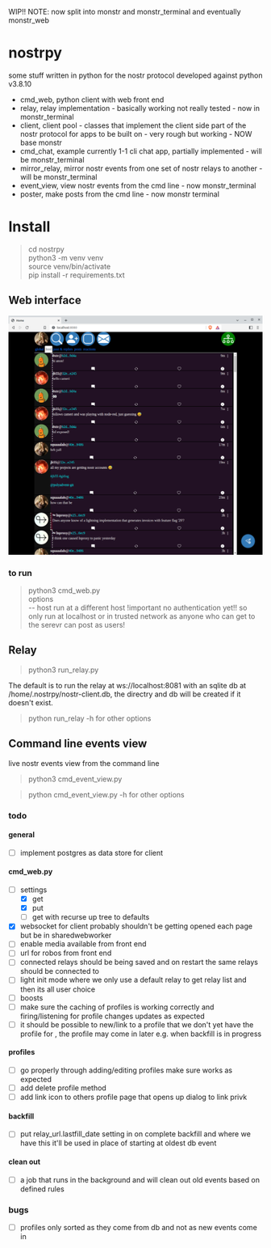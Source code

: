 WIP!!
NOTE: now split into monstr and monstr_terminal and eventually monstr_web

# nostrpy
some stuff written in python for the nostr protocol developed against python v3.8.10  

- cmd_web, python client with web front end
- relay, relay implementation - basically working not really tested - now in monstr_terminal
- client, client pool - classes that implement the client side part of the nostr protocol for apps to be built on - very rough but working - NOW base monstr
- cmd_chat, example currently 1-1 cli chat app, partially implemented - will be monstr_terminal
- mirror_relay, mirror nostr events from one set of nostr relays to another - will be monstr_terminal
- event_view, view nostr events from the cmd line - now monstr_terminal
- poster, make posts from the cmd line - now monstr terminal

# Install
> cd nostrpy  
> python3 -m venv venv  
> source venv/bin/activate  
> pip install -r requirements.txt

## Web interface ##
![alt feed page](feed_page.png "feed")
### to run ### 
> python3 cmd_web.py  
> options    
> -- host run at a different host !important no authentication yet!! so only run at localhost or in trusted network
> as anyone who can get to the serevr can post as users!



## Relay ##
> python3 run_relay.py 

The default is to run the relay at ws://localhost:8081 with an sqlite db at /home/.nostrpy/nostr-client.db, the directry and db will be created if it doesn't exist.

> python run_relay -h for other options

## Command line events view ##
live nostr events view from the command line

> python3 cmd_event_view.py 

> python cmd_event_view.py -h for other options

### todo
#### general
- [ ] implement postgres as data store for client
#### cmd_web.py
- [ ] settings 
  - [X] get
  - [X] put
  - [ ] get with recurse up tree to defaults
- [x] websocket for client probably shouldn't be getting opened each page but be in sharedwebworker  
- [ ] enable media available from front end
- [ ] url for robos from front end  
- [ ] connected relays should be being saved and on restart the same relays should be connected to  
- [ ] light init mode where we only use a default relay to get relay list and then its all user choice  
- [ ] boosts  
- [ ] make sure the caching of profiles is working correctly and firing/listening for profile changes updates
as expected  
- [ ] it should be possible to new/link to a profile that we don't yet have the profile for
, the profile may come in later e.g. when backfill is in progress

#### profiles
- [ ] go properly through adding/editing profiles make sure works as expected
- [ ] add delete profile method
- [ ] add link icon to others profile page that opens up dialog to link privk

#### backfill
- [ ] put relay_url.lastfill_date setting in on complete backfill and
where we have this it'll be used in place of starting at oldest db event
#### clean out
- [ ] a job that runs in the background and will clean out old events based on defined rules

### bugs
- [ ] profiles only sorted as they come from db and not as new events come in






